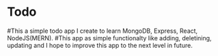 # Todo
#This a simple todo app I create to learn MongoDB, Express, React, NodeJS(MERN). 
#This app as simple functionalty like adding, deletining, updating and I hope to improve this app to the next level in future.
